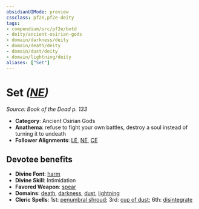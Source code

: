 ```yaml
---
obsidianUIMode: preview
cssclass: pf2e,pf2e-deity
tags:
- compendium/src/pf2e/botd
- deity/ancient-osirian-gods
- domain/darkness/deity
- domain/death/deity
- domain/dust/deity
- domain/lightning/deity
aliases: ["Set"]
---
```

# Set *([NE](/rules/traits/neutral-evil-b1.md))*  
*Source: Book of the Dead p. 133*  

- **Category**: Ancient Osirian Gods
- **Anathema**: refuse to fight your own battles, destroy a soul instead of turning it to undeath
- **Follower Alignments**: [LE](/rules/traits/lawful-evil-b1.md), [NE](/rules/traits/neutral-evil-b1.md), [CE](/rules/traits/chaotic-evil-b1.md)

## Devotee benefits

- **Divine Font**: [harm](/compendium/spells/harm.md)
- **Divine Skill**: Intimidation
- **Favored Weapon**: [spear](/compendium/equipment/items/spear.md)
- **Domains**: [death](/compendium/setting/domains.md#Death), [darkness](/compendium/setting/domains.md#Darkness), [dust](/compendium/setting/domains.md#Dust), [lightning](/compendium/setting/domains.md#Lightning)
- **Cleric Spells**: 1st: [penumbral shroud](/compendium/spells/penumbral-shroud-logm.md); 3rd: [cup of dust](/compendium/spells/cup-of-dust-logm.md); 6th: [disintegrate](/compendium/spells/disintegrate.md)
